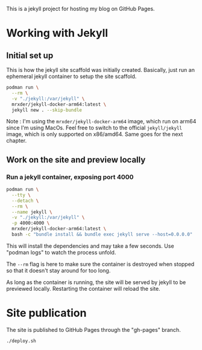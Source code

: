 This is a jekyll project for hosting my blog on GitHub Pages.

# Working with Jekyll

## Initial set up

This is how the jekyll site scaffold was initially created.
Basically, just run an ephemeral jekyll container to setup the site scaffold.

~~~bash
podman run \
  --rm \
  -v "./jekyll:/var/jekyll" \
  mrxder/jekyll-docker-arm64:latest \
  jekyll new . --skip-bundle
~~~

Note : I'm using the `mrxder/jekyll-docker-arm64` image, which run on arm64 since I'm using MacOs. Feel free to switch to the official `jekyll/jekyll` image, which is only supported on x86/amd64. Same goes for the next chapter.


## Work on the site and preview locally

### Run a jekyll container, exposing port 4000

~~~bash
podman run \
  --tty \
  --detach \
  --rm \
  --name jekyll \
  -v "./jekyll:/var/jekyll" \
  -p 4000:4000 \
  mrxder/jekyll-docker-arm64:latest \
  bash -c "bundle install && bundle exec jekyll serve --host=0.0.0.0"
~~~

This will install the dependencies and may take a few seconds. Use "podman logs" to watch the process unfold.

The `--rm` flag is here to make sure the container is destroyed when stopped so that it doesn't stay around for too long.

As long as the container is running, the site will be served by jekyll to be previewed locally.
Restarting the container will reload the site.


# Site publication

The site is published to GitHub Pages through the "gh-pages" branch.

~~~bash
./deploy.sh
~~~

